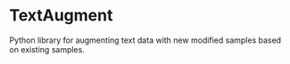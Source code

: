 # TextAugment
Python library for augmenting text data with new modified samples based on existing samples.
